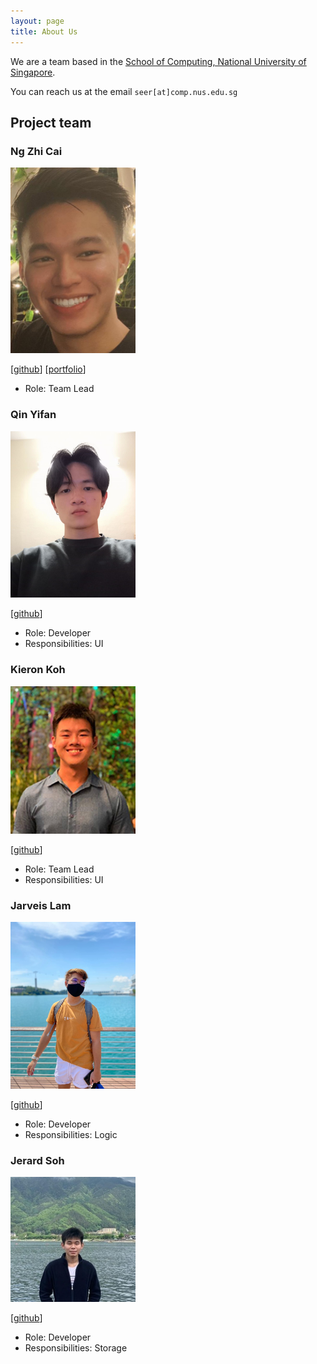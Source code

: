 ```yaml
---
layout: page
title: About Us
---
```


We are a team based in the [School of Computing, National University of Singapore](http://www.comp.nus.edu.sg).

You can reach us at the email `seer[at]comp.nus.edu.sg`

## Project team

### Ng Zhi Cai

<img src="images/nhzaci.png" width="200px">

[[github](https://github.com/nhzaci)]
[[portfolio](./team/nhzaci.md)]

- Role: Team Lead

### Qin Yifan

<img src="images/toahi.png" width="200px">

[[github](http://github.com/toahi)]

- Role: Developer
- Responsibilities: UI

### Kieron Koh

<img src="images/kieron560.png" width="200px">

[[github](http://github.com/kieron560)]

- Role: Team Lead
- Responsibilities: UI

### Jarveis Lam

<img src="images/jrvslam.png" width="200px">

[[github](http://github.com/jrvslam)]

- Role: Developer
- Responsibilities: Logic

### Jerard Soh

<img src="images/jerardsoh.png" width="200px">

[[github](http://github.com/jerardsoh)]

- Role: Developer
- Responsibilities: Storage
